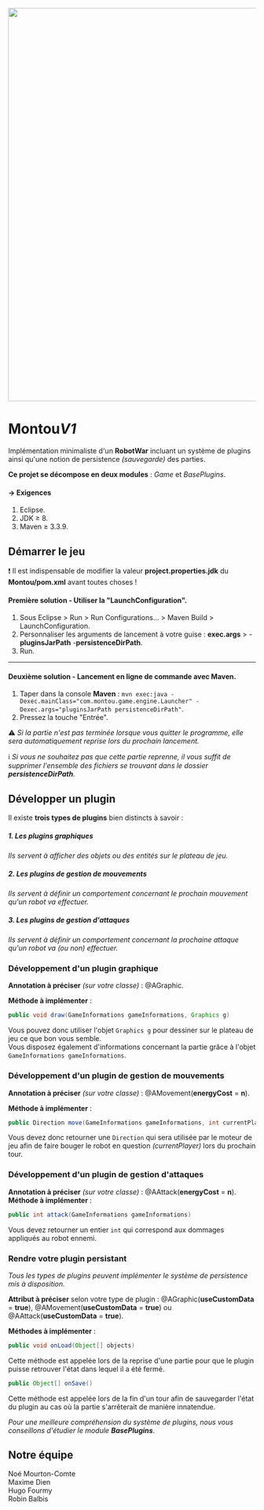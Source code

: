 <p align="center">
  <img src="https://i.imgur.com/HRAyxGJ.png" width="800" />
</p>

# Montou*V1*
Implémentation minimaliste d'un **RobotWar** incluant un système de plugins ainsi qu'une notion de persistence *(sauvegarde)* des parties.

**Ce projet se décompose en deux modules** : <i>Game</i> et <i>BasePlugins</i>.

#### &rarr; Exigences

1. Eclipse.
2. JDK &ge; 8.
3. Maven &ge; 3.3.9.

## Démarrer le jeu

:exclamation: Il est indispensable de modifier la valeur **project.properties.jdk** du **Montou/pom.xml** avant toutes choses !

#### Première solution - Utiliser la "LaunchConfiguration".
1. Sous Eclipse &gt; Run &gt; Run Configurations... &gt; Maven Build &gt; LaunchConfiguration.
2. Personnaliser les arguments de lancement à votre guise : **exec.args** &gt; -**pluginsJarPath** -**persistenceDirPath**.
3. Run.

------------

#### Deuxième solution - Lancement en ligne de commande avec Maven.
1. Taper dans la console **Maven** : `mvn exec:java -Dexec.mainClass="com.montou.game.engine.Launcher" -Dexec.args="pluginsJarPath persistenceDirPath"`.
2. Pressez la touche "Entrée".

:warning: <i>Si la partie n'est pas terminée lorsque vous quitter le programme, elle sera automatiquement reprise lors du prochain lancement.</i>

:information_source: <i>Si vous ne souhaitez pas que cette partie reprenne, il vous suffit de supprimer l'ensemble des fichiers se trouvant dans le dossier  **persistenceDirPath**.</i>

## Développer un plugin
Il existe **trois types de plugins** bien distincts à savoir :
##### 1. Les plugins graphiques
*Ils servent à afficher des objets ou des entités sur le plateau de jeu.*
##### 2. Les plugins de gestion de mouvements
*Ils servent à définir un comportement concernant le prochain mouvement qu'un robot va effectuer.*
##### 3. Les plugins de gestion d'attaques
*Ils servent à définir un comportement concernant la prochaine attaque qu'un robot va (ou non) effectuer.*

### Développement d'un plugin graphique
**Annotation à préciser** *(sur votre classe)* : @AGraphic.

**Méthode à implémenter** :
```java
public void draw(GameInformations gameInformations, Graphics g)
```
Vous pouvez donc utiliser l'objet ```Graphics g``` pour dessiner sur le plateau de jeu ce que bon vous semble.<br>
Vous disposez également d'informations concernant la partie grâce à l'objet ```GameInformations gameInformations```.

### Développement d'un plugin de gestion de mouvements
**Annotation à préciser** *(sur votre classe)* : @AMovement(**energyCost** = **n**).

**Méthode à implémenter** :
```java
public Direction move(GameInformations gameInformations, int currentPlayer)
```
Vous devez donc retourner une ```Direction``` qui sera utilisée par le moteur de jeu afin de faire bouger le robot en question *(currentPlayer)*  lors du prochain tour.

### Développement d'un plugin de gestion d'attaques
**Annotation à préciser** *(sur votre classe)* : @AAttack(**energyCost** = **n**).
**Méthode à implémenter** :
```java
public int attack(GameInformations gameInformations) 
```

Vous devez retourner un entier ```int``` qui correspond aux dommages appliqués au robot ennemi.

### Rendre votre plugin persistant
*Tous les types de plugins peuvent implémenter le système de persistence mis à disposition.*

**Attribut à préciser** selon votre type de plugin : @AGraphic(**useCustomData** = **true**), @AMovement(**useCustomData** = **true**) ou @AAttack(**useCustomData** = **true**).

**Méthodes à implémenter** : 
```java
public void onLoad(Object[] objects)
```
Cette méthode est appelée lors de la reprise d'une partie pour que le plugin puisse retrouver l'état dans lequel il a été fermé.
```java
public Object[] onSave()
```
Cette méthode est appelée lors de la fin d'un tour afin de sauvegarder l'état du plugin au cas où la partie s'arrêterait de manière innatendue.

<i>Pour une meilleure compréhension du système de plugins, nous vous conseillons d'étudier le module **BasePlugins**</i>.

## Notre équipe
Noé Mourton-Comte<br/>
Maxime Dien<br/>
Hugo Fourmy<br/>
Robin Balbis<br/>
